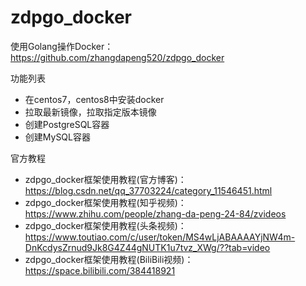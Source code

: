 # zdpgo_docker
使用Golang操作Docker：https://github.com/zhangdapeng520/zdpgo_docker

功能列表
- 在centos7，centos8中安装docker
- 拉取最新镜像，拉取指定版本镜像
- 创建PostgreSQL容器
- 创建MySQL容器

官方教程
- zdpgo_docker框架使用教程(官方博客)：https://blog.csdn.net/qq_37703224/category_11546451.html
- zdpgo_docker框架使用教程(知乎视频)：https://www.zhihu.com/people/zhang-da-peng-24-84/zvideos
- zdpgo_docker框架使用教程(头条视频)：https://www.toutiao.com/c/user/token/MS4wLjABAAAAYjNW4m-DnKcdysZrnud9Jk8G4Z44gNUTK1u7tvz_XWg/??tab=video
- zdpgo_docker框架使用教程(BiliBili视频)：https://space.bilibili.com/384418921

